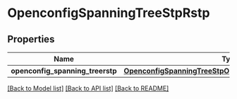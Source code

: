 # OpenconfigSpanningTreeStpRstp

## Properties
Name | Type | Description | Notes
------------ | ------------- | ------------- | -------------
**openconfig_spanning_treerstp** | [**OpenconfigSpanningTreeStpOpenconfigspanningtreestpRstp**](OpenconfigSpanningTreeStpOpenconfigspanningtreestpRstp.md) |  | [optional] 

[[Back to Model list]](../README.md#documentation-for-models) [[Back to API list]](../README.md#documentation-for-api-endpoints) [[Back to README]](../README.md)


